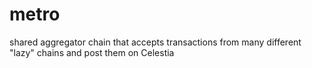 # metro

shared aggregator chain that accepts transactions from many different "lazy" chains and post them on Celestia
